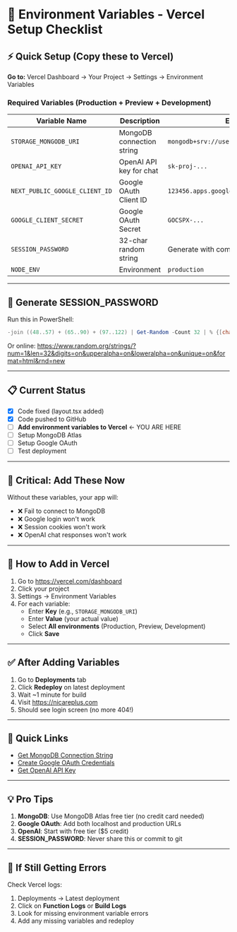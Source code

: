 # 🔐 Environment Variables - Vercel Setup Checklist

## ⚡ Quick Setup (Copy these to Vercel)

**Go to:** Vercel Dashboard → Your Project → Settings → Environment Variables

### Required Variables (Production + Preview + Development)

| Variable Name | Description | Example Value |
|--------------|-------------|---------------|
| `STORAGE_MONGODB_URI` | MongoDB connection string | `mongodb+srv://user:pass@cluster.mongodb.net/db` |
| `OPENAI_API_KEY` | OpenAI API key for chat | `sk-proj-...` |
| `NEXT_PUBLIC_GOOGLE_CLIENT_ID` | Google OAuth Client ID | `123456.apps.googleusercontent.com` |
| `GOOGLE_CLIENT_SECRET` | Google OAuth Secret | `GOCSPX-...` |
| `SESSION_PASSWORD` | 32-char random string | Generate with command below |
| `NODE_ENV` | Environment | `production` |

---

## 🔑 Generate SESSION_PASSWORD

Run this in PowerShell:
```powershell
-join ((48..57) + (65..90) + (97..122) | Get-Random -Count 32 | % {[char]$_})
```

Or online: https://www.random.org/strings/?num=1&len=32&digits=on&upperalpha=on&loweralpha=on&unique=on&format=html&rnd=new

---

## 📋 Current Status

- [x] Code fixed (layout.tsx added)
- [x] Code pushed to GitHub
- [ ] **Add environment variables to Vercel** ← YOU ARE HERE
- [ ] Setup MongoDB Atlas
- [ ] Setup Google OAuth
- [ ] Test deployment

---

## 🚨 Critical: Add These Now

Without these variables, your app will:
- ❌ Fail to connect to MongoDB
- ❌ Google login won't work
- ❌ Session cookies won't work
- ❌ OpenAI chat responses won't work

---

## 📱 How to Add in Vercel

1. Go to https://vercel.com/dashboard
2. Click your project
3. Settings → Environment Variables
4. For each variable:
   - Enter **Key** (e.g., `STORAGE_MONGODB_URI`)
   - Enter **Value** (your actual value)
   - Select **All environments** (Production, Preview, Development)
   - Click **Save**

---

## ✅ After Adding Variables

1. Go to **Deployments** tab
2. Click **Redeploy** on latest deployment
3. Wait ~1 minute for build
4. Visit https://nicareplus.com
5. Should see login screen (no more 404!)

---

## 🔗 Quick Links

- [Get MongoDB Connection String](https://www.mongodb.com/docs/guides/atlas/connection-string/)
- [Create Google OAuth Credentials](https://console.cloud.google.com/apis/credentials)
- [Get OpenAI API Key](https://platform.openai.com/api-keys)

---

## 💡 Pro Tips

1. **MongoDB**: Use MongoDB Atlas free tier (no credit card needed)
2. **Google OAuth**: Add both localhost and production URLs
3. **OpenAI**: Start with free tier ($5 credit)
4. **SESSION_PASSWORD**: Never share this or commit to git

---

## 🐛 If Still Getting Errors

Check Vercel logs:
1. Deployments → Latest deployment
2. Click on **Function Logs** or **Build Logs**
3. Look for missing environment variable errors
4. Add any missing variables and redeploy


